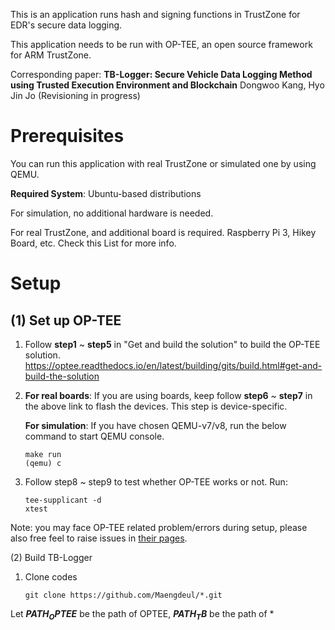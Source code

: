 This is an application runs hash and signing functions in TrustZone for EDR's secure data logging.

This application needs to be run with OP-TEE, an open source framework for ARM TrustZone.

Corresponding paper: **TB-Logger: Secure Vehicle Data Logging Method using Trusted Execution Environment and Blockchain** Dongwoo Kang, Hyo Jin Jo (Revisioning in progress)

# Prerequisites

You can run this application with real TrustZone or simulated one by using QEMU.

**Required System**: Ubuntu-based distributions

For simulation, no additional hardware is needed.

For real TrustZone, and additional board is required. Raspberry Pi 3, Hikey Board, etc. Check this List for more info.

# Setup

(1) Set up OP-TEE
---

1. Follow **step1** ~ **step5** in "Get and build the solution" to build the OP-TEE solution.
   https://optee.readthedocs.io/en/latest/building/gits/build.html#get-and-build-the-solution
   
2. **For real boards**: If you are using boards, keep follow **step6** ~ **step7** in the above link to flash the devices. This step is device-specific.

   **For simulation**: If you have chosen QEMU-v7/v8, run the below command to start QEMU console.
   
   ```
   make run
   (qemu) c
   ```
   
3. Follow step8 ~ step9 to test whether OP-TEE works or not. Run:

   ```
   tee-supplicant -d
   xtest
   ```
   
Note: you may face OP-TEE related problem/errors during setup, please also free feel to raise issues in [their pages](https://github.com/OP-TEE/optee_os).

(2) Build TB-Logger

1. Clone codes

   ```
   git clone https://github.com/Maengdeul/*.git
   ```
   
Let **$PATH_OPTEE$** be the path of OPTEE, **$PATH_TB$** be the path of *
